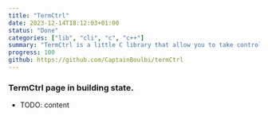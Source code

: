 ```yaml
---
title: "TermCtrl"
date: 2023-12-14T18:12:03+01:00
status: "Done"
categories: ["lib", "cli", "c", "c++"]
summary: "TermCtrl is a little C library that allow you to take control over your terminal by allowing you to change the text and background color, move cursor, clear all or part of the screen and much more"
progress: 100
github: https://github.com/CaptainBoulbi/termCtrl
---
```


### TermCtrl page in building state.

- TODO: content
